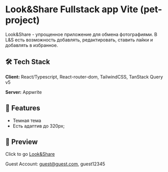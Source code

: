 # Look&Share Fullstack app Vite (pet-project)
Look&Share - упрощенное приложение для обмена фотографиями. В L&S есть возможность добавлять, редактировать, ставить лайки и добавлять в избранное. 
<!-- На данный момент версия ограничена и доступна только для просмотра. -->

## 🛠 Tech Stack
**Client:** React/Typescript, React-router-dom, TailwindCSS, TanStack Query v5

**Server:** Appwrite

## 📃 Features
- Темная тема
- Есть адаптив до 320px;

## 🔭 Preview
Click to go [Look&Share](https://fullstack-look-share-app.vercel.app/sign-in)

Guest Account: guest@guest.com, guest12345